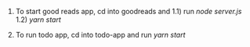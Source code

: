 1. To start good reads app, cd into goodreads and
   1.1) run _node server.js_
   1.2) _yarn start_

2. To run todo app, cd into todo-app and run _yarn start_
